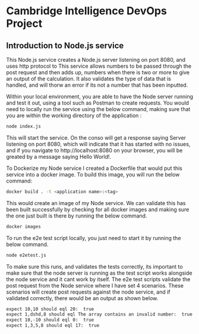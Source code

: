 # Cambridge Intelligence DevOps Project

## Introduction to Node.js service

This Node.js service creates a Node.js server listening on port 8080, and uses http protocol to This service allows numbers to be passed through the post request and then adds up, numbers when there is two or more to give an output of the calculation. It also validates the type of data that is handled, and will thorw an error if its not a number that has been inputted.

Within your local environment, you are able to have the Node server running and test it out, using a tool such as Postman to create requests. You would need to locally run the service using the below command, making sure that you are within the working directory of the application :

``` bash
node index.js
```

This will start the service. On the conso will get a response saying Server listening on port 8080, which will indicate that it has started with no issues, and if you navigate to http://localhost:8080 on your browser, you will be greated by a message saying Hello World!.

To Dockerize my Node service I created a Dockerfile that would put this service into a docker image. To build this image, you will run the below command:
``` bash 
docker build . -t <application name>:<tag>
```
This would create an image of my Node service. We can validate this has been built successfully by checking for all docker images and making sure the one just built is there by running the below command.
``` bash 
docker images
```

To run the e2e test script locally, you just need to start it by running the below command.
``` bash 
node e2etest.js
```
To make sure this runs, and validates the tests correctly, its important to make sure that the node server is running as the test script works alongside the node service and it cant work by itself. 
The e2e test scripts validate the post request from the Node service where I have set 4 scenarios. These scenarios will create post requests against the node service, and if validated correctly, there would be an output as shown below.

``` bash
expect 10,10 should eql 20:  true
expect 1,dshd,8 should eql The array contains an invalid number:  true
expect 10,-10 should eql 0:  true
expect 1,3,5,8 should eql 17:  true
```

